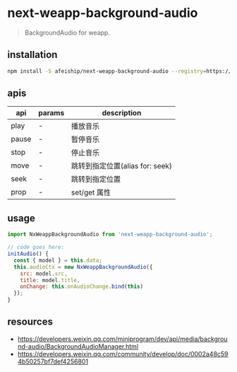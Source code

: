 # next-weapp-background-audio
> BackgroundAudio for weapp.

## installation
```bash
npm install -S afeiship/next-weapp-background-audio --registry=https://registry.npm.taobao.org
```

## apis
| api   | params | description                     |
| ----- | ------ | ------------------------------- |
| play  | -      | 播放音乐                        |
| pause | -      | 暂停音乐                        |
| stop  | -      | 停止音乐                        |
| move  | -      | 跳转到指定位置(alias for: seek) |
| seek  | -      | 跳转到指定位置                  |
| prop  | -      | set/get 属性                    |

## usage
```js
import NxWeappBackgroundAudio from 'next-weapp-background-audio';

// code goes here:
initAudio() {
  const { model } = this.data;
  this.audioCtx = new NxWeappBackgroundAudio({
    src: model.src,
    title: model.title,
    onChange: this.onAudioChange.bind(this)
  });
}
```

## resources
- https://developers.weixin.qq.com/miniprogram/dev/api/media/background-audio/BackgroundAudioManager.html
- https://developers.weixin.qq.com/community/develop/doc/0002a48c594b50257bf7def4256801
